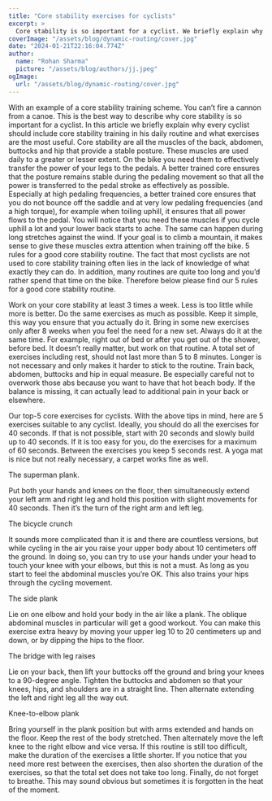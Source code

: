 ```yaml
---
title: "Core stability exercises for cyclists"
excerpt: >
  Core stability is so important for a cyclist. We briefly explain why every cyclist should include core stability in his daily routine.
coverImage: "/assets/blog/dynamic-routing/cover.jpg"
date: "2024-01-21T22:16:04.774Z"
author:
  name: "Rohan Sharma"
  picture: "/assets/blog/authors/jj.jpeg"
ogImage:
  url: "/assets/blog/dynamic-routing/cover.jpg"
---
```


With an example of a core stability training scheme.
You can’t fire a cannon from a canoe. This is the best way to describe why core stability is so important for a cyclist. In this article we briefly explain why every cyclist should include core stability training in his daily routine and what exercises are the most useful.
Core stability are all the muscles of the back, abdomen, buttocks and hip that provide a stable posture. These muscles are used daily to a greater or lesser extent. On the bike you need them to effectively transfer the power of your legs to the pedals. A better trained core ensures that the posture remains stable during the pedaling movement so that all the power is transferred to the pedal stroke as effectively as possible. Especially at high pedaling frequencies, a better trained core ensures that you do not bounce off the saddle and at very low pedaling frequencies (and a high torque), for example when toiling uphill, it ensures that all power flows to the pedal. You will notice that you need these muscles if you cycle uphill a lot and your lower back starts to ache. The same can happen during long stretches against the wind. If your goal is to climb a mountain, it makes sense to give these muscles extra attention when training off the bike.
5 rules for a good core stability routine.
The fact that most cyclists are not used to core stability training often lies in the lack of knowledge of what exactly they can do. In addition, many routines are quite too long and you’d rather spend that time on the bike. Therefore below please find our 5 rules for a good core stability routine.

Work on your core stability at least 3 times a week. Less is too little while more is better.
Do the same exercises as much as possible. Keep it simple, this way you ensure that you actually do it. Bring in some new exercises only after 8 weeks when you feel the need for a new set.
Always do it at the same time. For example, right out of bed or after you get out of the shower, before bed. It doesn’t really matter, but work on that routine.
A total set of exercises including rest, should not last more than 5 to 8 minutes. Longer is not necessary and only makes it harder to stick to the routine.
Train back, abdomen, buttocks and hip in equal measure. Be especially careful not to overwork those abs because you want to have that hot beach body. If the balance is missing, it can actually lead to additional pain in your back or elsewhere.

Our top-5 core exercises for cyclists.
With the above tips in mind, here are 5 exercises suitable to any cyclist. Ideally, you should do all the exercises for 40 seconds. If that is not possible, start with 20 seconds and slowly build up to 40 seconds. If it is too easy for you, do the exercises for a maximum of 60 seconds. Between the exercises you keep 5 seconds rest. A yoga mat is nice but not really necessary, a carpet works fine as well.

The superman plank.

Put both your hands and knees on the floor, then simultaneously extend your left arm and right leg and hold this position with slight movements for 40 seconds. Then it’s the turn of the right arm and left leg.

The bicycle crunch

It sounds more complicated than it is and there are countless versions, but while cycling in the air you raise your upper body about 10 centimeters off the ground. In doing so, you can try to use your hands under your head to touch your knee with your elbows, but this is not a must. As long as you start to feel the abdominal muscles you’re OK. This also trains your hips through the cycling movement.

The side plank

Lie on one elbow and hold your body in the air like a plank. The oblique abdominal muscles in particular will get a good workout. You can make this exercise extra heavy by moving your upper leg 10 to 20 centimeters up and down, or by dipping the hips to the floor.

The bridge with leg raises

Lie on your back, then lift your buttocks off the ground and bring your knees to a 90-degree angle. Tighten the buttocks and abdomen so that your knees, hips, and shoulders are in a straight line. Then alternate extending the left and right leg all the way out.

Knee-to-elbow plank

Bring yourself in the plank position but with arms extended and hands on the floor. Keep the rest of the body stretched. Then alternately move the left knee to the right elbow and vice versa.
If this routine is still too difficult, make the duration of the exercises a little shorter. If you notice that you need more rest between the exercises, then also shorten the duration of the exercises, so that the total set does not take too long. Finally, do not forget to breathe. This may sound obvious but sometimes it is forgotten in the heat of the moment.